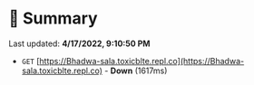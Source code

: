 # 📖 Summary
Last updated: **4/17/2022, 9:10:50 PM**

- `GET` [https://Bhadwa-sala.toxicblte.repl.co](https://Bhadwa-sala.toxicblte.repl.co) - **Down** (1617ms)

